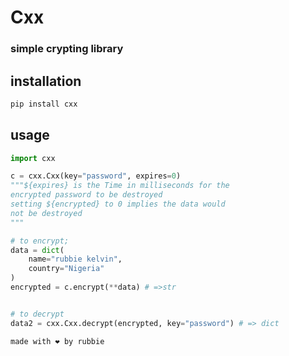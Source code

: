 # Cxx
### simple crypting library

## installation
```bash
pip install cxx
```

## usage
```python
import cxx

c = cxx.Cxx(key="password", expires=0)
"""${expires} is the Time in milliseconds for the 
encrypted password to be destroyed
setting ${encrypted} to 0 implies the data would
not be destroyed
"""

# to encrypt;
data = dict(
    name="rubbie kelvin",
    country="Nigeria"
)
encrypted = c.encrypt(**data) # =>str


# to decrypt
data2 = cxx.Cxx.decrypt(encrypted, key="password") # => dict
```

`made with ❤️ by rubbie`